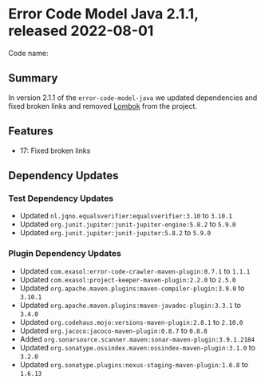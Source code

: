 # Error Code Model Java 2.1.1, released 2022-08-01

Code name: 

## Summary

In version 2.1.1 of the `error-code-model-java` we updated dependencies and fixed broken links and removed [Lombok](https://projectlombok.org/) from the project.

## Features

* 17: Fixed broken links

## Dependency Updates

### Test Dependency Updates

* Updated `nl.jqno.equalsverifier:equalsverifier:3.10` to `3.10.1`
* Updated `org.junit.jupiter:junit-jupiter-engine:5.8.2` to `5.9.0`
* Updated `org.junit.jupiter:junit-jupiter:5.8.2` to `5.9.0`

### Plugin Dependency Updates

* Updated `com.exasol:error-code-crawler-maven-plugin:0.7.1` to `1.1.1`
* Updated `com.exasol:project-keeper-maven-plugin:2.2.0` to `2.5.0`
* Updated `org.apache.maven.plugins:maven-compiler-plugin:3.9.0` to `3.10.1`
* Updated `org.apache.maven.plugins:maven-javadoc-plugin:3.3.1` to `3.4.0`
* Updated `org.codehaus.mojo:versions-maven-plugin:2.8.1` to `2.10.0`
* Updated `org.jacoco:jacoco-maven-plugin:0.8.7` to `0.8.8`
* Added `org.sonarsource.scanner.maven:sonar-maven-plugin:3.9.1.2184`
* Updated `org.sonatype.ossindex.maven:ossindex-maven-plugin:3.1.0` to `3.2.0`
* Updated `org.sonatype.plugins:nexus-staging-maven-plugin:1.6.8` to `1.6.13`

